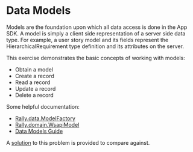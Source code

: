 # Data Models

Models are the foundation upon which all data access is done in the App SDK.
A model is simply a client side representation of a server side data type.
For example, a user story model and its fields represent the HierarchicalRequirement type definition and its attributes on the server.

This exercise demonstrates the basic concepts of working with models:

* Obtain a model
* Create a record
* Read a record
* Update a record
* Delete a record

Some helpful documentation:

* [Rally.data.ModelFactory](http://help.rallydev.com/apps/2.1/doc/#!/api/Rally.data.ModelFactory)
* [Rally.domain.WsapiModel](http://help.rallydev.com/apps/2.1/doc/#!/api/Rally.domain.WsapiModel)
* [Data Models Guide](http://help.rallydev.com/apps/2.1/doc/#!/guide/data_models)

A [solution](solution/) to this problem is provided to compare against.
